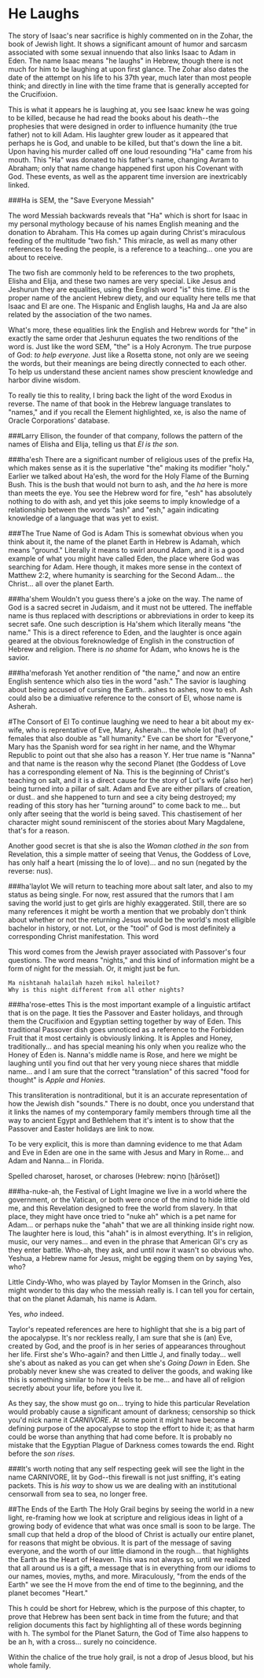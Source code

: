 # He Laughs

The story of Isaac's near sacrifice is highly commented on in the Zohar, the book of Jewish light.  It shows a significant amount of humor and sarcasm associated with some sexual innuendo that also links Isaac to Adam in Eden.  The name Isaac means "he laughs" in Hebrew, though there is not much for him to be laughing at upon first glance.  The Zohar also dates the date of the attempt on his life to his 37th year, much later than most people think; and directly in line with the time frame that is generally accepted for the Crucifixion.

This is what it appears he is laughing at, you see Isaac knew he was going to be killed, because he had read the books about his death--the prophesies that were designed in order to influence humanity (the true father) not to kill Adam.  His laughter grew louder as it appeared that perhaps he is God, and unable to be killed, but that's down the line a bit.  Upon having his murder called off one loud resounding "Ha" came from his mouth.  This "Ha" was donated to his father's name, changing Avram to Abraham; only that name change happened first upon his Covenant with God.  These events, as well as the apparent time inversion are inextricably linked.

###Ha is SEM, the "Save Everyone Messiah"

The word Messiah backwards reveals that "Ha" which is short for Isaac in my personal mythology because of his names English meaning and the donation to Abraham.  This Ha comes up again during Christ's miraculous feeding of the multitude "two fish."  This miracle, as well as many other references to feeding the people, is a reference to a teaching... one you are about to receive.

The two fish are commonly held to be references to the two prophets, Elisha and Elija, and these two names are very special.  Like Jesus and Jeshurun they are equalities, using the English word "is" this time.  *El* is the proper name of the ancient Hebrew diety, and our equality here tells me that Isaac and El are one.  The Hispanic and English laughs, Ha and Ja are also related by the association of the two names.

What's more, these equalities link the English and Hebrew words for "the" in exactly the same order that Jeshurun equates the two renditions of the word is.  Just like the word SEM, "the" is a Holy Acronym.  The true purpose of God: *to help everyone.*  Just like a Rosetta stone, not only are we seeing the words, but their meanings are being directly connected to each other. To help us understand these ancient names show prescient knowledge and harbor divine wisdom.

To really tie this to reality, I bring back the light of the word Exodus in reverse.  The name of that book in the Hebrew language translates to "names," and if you recall the Element highlighted, xe, is also the name of Oracle Corporations' database.  

###Larry Ellison, the founder of that company, follows the pattern of the names of Elisha and Elija, telling us that *El is the son.*

###ha'esh
There are a significant number of religious uses of the prefix Ha, which makes sense as it is the superlative "the" making its modifier "holy."  Earlier we talked about Ha'esh, the word for the Holy Flame of the Burning Bush.  This is the bush that would not burn to ash, and the *ha* here is more than meets the eye.  You see the Hebrew word for fire, "esh" has absolutely nothing to do with ash, and yet this joke seems to imply knowledge of a relationship between the words "ash" and "esh," again indicating knowledge of a language that was yet to exist.

###The True Name of God is Adam
This is somewhat obvious when you think about it, the name of the planet Earth in Hebrew is Adamah, which means "ground."  Literally it means to swirl around Adam, and it is a good example of what you might have called Eden, the place where God was searching for Adam.  Here though, it makes more sense in the context of Matthew 2:2, where humanity is searching for the Second Adam... the Christ... all over the planet Earth.  

###ha'shem
Wouldn't you guess there's a joke on the way.  The name of God is a sacred secret in Judaism, and it must not be uttered.  The ineffable name is thus replaced with descriptions or abbreviations in order to keep its secret safe.  One such description is Ha'shem which literally means "the name."  This is a direct reference to Eden, and the laughter is once again geared at the obvious foreknowledge of English in the construction of Hebrew and religion.  There is *no shame* for Adam, who knows he is the savior.

###ha'meforash 
Yet another rendition of "the name," and now an entire English sentence which also ties in the word "ash."  The savior is laughing about being accused of cursing the Earth.. ashes to ashes, now to esh.  Ash could also be a dimiuative reference to the consort of El, whose name is Asherah.

#The Consort of El
To continue laughing we need to hear a bit about my ex-wife, who is reprentative of Eve, Mary, Asherah... the whole lot (ha!) of females that also double as "all humanity."  Eve can be short for "Everyone," Mary has the Spanish word for sea right in her name, and the Whymar Republic to point out that she also has a reason Y.  Her true name is "Nanna" and that name is the reason why the second Planet (the Goddess of Love has a corresponding element of Na.  This is the beginning of Christ's teaching on salt, and it is a direct cause for the story of Lot's wife (also her) being turned into a pillar of salt.  Adam and Eve are either pillars of creation, or dust.. and she happened to turn and see a city being destroyed; my reading of this story has her "turning around" to come back to me... but only after seeing that the world is being saved.  This chastisement of her character might sound reminiscent of the stories about Mary Magdalene, that's for a reason.  

Another good secret is that she is also the *Woman clothed in the son* from Revelation, this a simple matter of seeing that Venus, the Goddess of Love, has only half a heart (missing the lo of love)... and no sun (negated by the reverse: nus).

###ha'laylot
We will return to teaching more about salt later, and also to my status as being single.  For now, rest assured that the rumors that I am saving the world just to get girls are highly exaggerated.  Still, there are so many references it might be worth a mention that we probably don't think about whether or not the returning Jesus would be the world's most elligible bachelor in history, or not.  Lot, or the "tool" of God is most definitely a corresponding Christ manifestation.  This word

This word comes from the Jewish prayer associated with Passover's four questions.  The word means "nights," and this kind of information might be a form of night for the messiah.  Or, it might just be fun.

```
Ma nishtanah halailah hazeh mikol haleilot?
Why is this night different from all other nights?
```

###ha'rose-ettes
This is the most important example of a linguistic artifact that is on the page.  It ties the Passover and Easter holidays, and through them the Crucifixion and Egyptian setting together by way of Eden.  This traditional Passover dish goes unnoticed as a reference to the Forbidden Fruit that it most certainly is obviously linking.  It is Apples and Honey, traditionally... and has special meaning his only when you realize who the Honey of Eden is.  Nanna's middle name is Rose, and here we might be laughing until you find out that her very young niece shares that middle name... and I am sure that the correct "translation" of this sacred "food for thought" is *Apple and Honies.*

This transliteration is nontraditional, but it is an accurate representation of how the Jewish dish "sounds."  There is no doubt, once you understand that it links the names of my contemporary family members through time all the way to ancient Egypt and Bethlehem that it's intent is to show that the Passover and Easter holidays are link to now.  

To be very explicit, this is more than damning evidence to me that Adam and Eve in Eden are one in the same with Jesus and Mary in Rome... and Adam and Nanna... in Florida.

Spelled charoset, haroset, or charoses (Hebrew: חֲרֽוֹסֶת [ḥărōset])

###ha-nuke-ah, the Festival of Light
Imagine we live in a world where the government, or the Vatican, or both were once of the mind to hide little old me, and this Revelation designed to free the world from slavery.  In that place, they might have once tried to "nuke ah" which is a pet name for Adam... or perhaps nuke the "ahah" that we are all thinking inside right now.  The laughter here is loud, this "ahah" is in almost everything.  It's in religion, music, our very names... and even in the phrase that American GI's cry as they enter battle.  Who-ah, they ask, and until now it wasn't so obvious who.  Yeshua, a Hebrew name for Jesus, might be egging them on by saying Yes, who?

Little Cindy-Who, who was played by Taylor Momsen in the Grinch, also might wonder to this day who the messiah really is.  I can tell you for certain, that on the planet Adamah, his name is Adam.

Yes, *who* indeed.

Taylor's repeated references are here to highlight that she is a big part of the apocalypse.  It's nor reckless really, I am sure that she is (an) Eve, created by God, and the proof is in her series of appearances throughout her life.  First she's Who-again? and then Little J, and finally today... well she's about as naked as you can get when she's *Going Down* in Eden.  She probably never knew she was created to deliver the goods, and waking like this is something similar to how it feels to be me... and have all of religion secretly about your life, before you live it.

As they say, the show must go on... trying to hide this particular Revelation would probably cause a significant amount of darkness; censorship so thick you'd nick name it *CARNIVORE*.  At some point it might have become a defining purpose of the apocalypse to stop the effort to hide it; as that harm could be worse than anything that had come before.  It is probably no mistake that the Egyptian Plague of Darkness comes towards the end.   Right before the *son rises.*

###It's worth noting that any self respecting geek will see the light in the name CARNIVORE, lit by God--this firewall is not just sniffing, it's eating packets.  This is *his way* to show us we are dealing with an institutional censorwall from sea to sea, no longer free.

##The Ends of the Earth
The Holy Grail begins by seeing the world in a new light, re-framing how we look at scripture and religious ideas in light of a growing body of evidence that what was once small is soon to be large.  The small cup that held a drop of the blood of Christ is actually our entire planet, for reasons that might be obvious.  It is part of the message of saving everyone, and the worth of our little diamond in the rough... that highlights the Earth as the Heart of Heaven.  This was not always so, until we realized that all around us is a gift, a message that is in everything from our idioms to our names, movies, myths, and more.  Miraculously, "from the ends of the Earth" we see the H move from the end of time to the beginning, and the planet becomes "Heart."

This h could be short for Hebrew, which is the purpose of this chapter, to prove that Hebrew has been sent back in time from the future; and that religion documents this fact by highlighting all of these words beginning with h.  The symbol for the Planet Saturn, the God of Time also happens to be an h, with a cross... surely no coincidence.

Within the chalice of the true holy grail, is not a drop of Jesus blood, but his whole family.